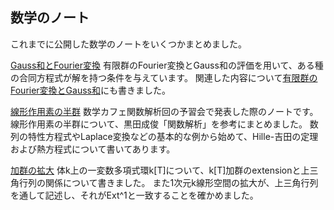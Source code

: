 ## 数学のノート

これまでに公開した数学のノートをいくつかまとめました。

[Gauss和とFourier変換](gaussfourier.pdf)
有限群のFourier変換とGauss和の評価を用いて、ある種の合同方程式が解を持つ条件を与えています。
関連した内容について[有限群のFourier変換とGauss和](http://unaoya-pi.hatenablog.com/entry/gauss)にも書きました。

[線形作用素の半群](semigroup.pdf)
数学カフェ関数解析回の予習会で発表した際のノートです。
線形作用素の半群について、黒田成俊「関数解析」を参考にまとめました。
数列の特性方程式やLaplace変換などの基本的な例から始めて、Hille-吉田の定理および熱方程式について書いてあります。

[加群の拡大](extension.pdf)
体k上の一変数多項式環k\[T]について、k\[T]加群のextensionと上三角行列の関係について書きました。
また1次元k線形空間の拡大が、上三角行列を通して記述し、それがExt^1と一致することを確かめました。

